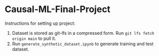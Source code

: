 # Causal-ML-Final-Project

Instructions for setting up project:
1. Dataset is stored as git-lfs in a compressed form. Run `git lfs fetch origin main` to pull it.
2. Run `generate_synthetic_dataset.ipynb` to generate training and test dataset.